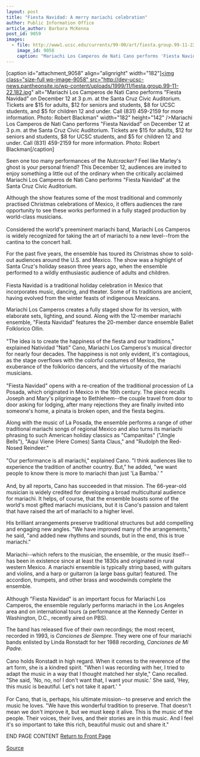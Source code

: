 ```yaml
---
layout: post
title: "Fiesta Navidad: A merry mariachi celebration"
author: Public Information Office
article_author: Barbara McKenna
post_id: 9059
images:
  - file: http://www1.ucsc.edu/currents/99-00/art/fiesta.group.99-11-22.182.jpg
    image_id: 9058
    caption: "Mariachi Los Camperos de Nati Cano performs 'Fiesta Navidad' on December 12 at 3 p.m. at the Santa Cruz Civic Auditorium. Tickets are $15 for adults, $12 for seniors and students, $8 for UCSC students, and $5 for children 12 and under. Call (831) 459-2159 for more information. Photo: Robert Blackman"
---
```


[caption id="attachment_9058" align="alignright" width="182"]<a href="http://dev-ucsc-news.pantheonsite.io/wp-content/uploads/1999/11/fiesta.group.99-11-22.182.jpg"><img class="size-full wp-image-9058" src="http://dev-ucsc-news.pantheonsite.io/wp-content/uploads/1999/11/fiesta.group.99-11-22.182.jpg" alt="Mariachi Los Camperos de Nati Cano performs "Fiesta Navidad" on December 12 at 3 p.m. at the Santa Cruz Civic Auditorium. Tickets are $15 for adults, $12 for seniors and students, $8 for UCSC students, and $5 for children 12 and under. Call (831) 459-2159 for more information. Photo: Robert Blackman" width="182" height="142" /></a>Mariachi Los Camperos de Nati Cano performs "Fiesta Navidad" on December 12 at 3 p.m. at the Santa Cruz Civic Auditorium. Tickets are $15 for adults, $12 for seniors and students, $8 for UCSC students, and $5 for children 12 and under. Call (831) 459-2159 for more information. Photo: Robert Blackman[/caption]
<p>
  Seen one too many performances of the <i>Nutcracker?</i> Feel like Marley's ghost is your personal friend? This December 12, audiences are invited to enjoy something a little out of the ordinary when the critically acclaimed Mariachi Los Camperos de Nati Cano performs "Fiesta Navidad" at the Santa Cruz Civic Auditorium.
</p>Although the show features some of the most traditional and commonly practised Christmas celebrations of Mexico, it offers audiences the rare opportunity to see these works performed in a fully staged production by world-class musicians.<br>
<br>
Considered the world's preeminent mariachi band, Mariachi Los Camperos is widely recognized for taking the art of mariachi to a new level--from the cantina to the concert hall.
<p>
  For the past five years, the ensemble has toured its Christmas show to sold-out audiences around the U.S. and Mexico. The show was a highlight of Santa Cruz's holiday season three years ago, when the ensemble performed to a wildly enthusiastic audience of adults and children.<br>
  <br>
  Fiesta Navidad is a traditional holiday celebration in Mexico that incorporates music, dancing, and theater. Some of its traditions are ancient, having evolved from the winter feasts of indigenous Mexicans.
</p>
<p>
  Mariachi Los Camperos creates a fully staged show for its version, with elaborate sets, lighting, and sound. Along with the 12-member mariachi ensemble, "Fiesta Navidad" features the 20-member dance ensemble Ballet Folklorico Ollin.<br>
  <br>
  "The idea is to create the happiness of the fiesta and our traditions," explained Natividad "Nati" Cano, Mariachi Los Camperos's musical director for nearly four decades. The happiness is not only evident, it's contagious, as the stage overflows with the colorful costumes of Mexico, the exuberance of the folklorico dancers, and the virtuosity of the mariachi musicians.<br>
  <br>
  "Fiesta Navidad" opens with a re-creation of the traditional procession of La Posada, which originated in Mexico in the 16th century. The piece recalls Joseph and Mary's pilgrimage to Bethlehem--the couple travel from door to door asking for lodging, after many rejections they are finally invited into someone's home, a pinata is broken open, and the fiesta begins.
</p>
<p>
  Along with the music of La Posada, the ensemble performs a range of other traditional mariachi songs of regional Mexico and also turns its mariachi phrasing to such American holiday classics as "Campanitas" ("Jingle Bells"), "Aqui Viene (Here Comes) Santa Claus," and "Rudolph the Red-Nosed Reindeer."<br>
  <br>
  "Our performance is all mariachi," explained Cano. "I think audiences like to experience the tradition of another country. But," he added, "we want people to know there is more to mariachi than just 'La Bamba.' "<br>
  <br>
  And, by all reports, Cano has succeeded in that mission. The 66-year-old musician is widely credited for developing a broad multicultural audience for mariachi. It helps, of course, that the ensemble boasts some of the world's most gifted mariachi musicians, but it is Cano's passion and talent that have raised the art of mariachi to a higher level.
</p>
<p>
  His brilliant arrangements preserve traditional structures but add compelling and engaging new angles. "We have improved many of the arrangements," he said, "and added new rhythms and sounds, but in the end, this is true mariachi."<br>
  <br>
  Mariachi--which refers to the musician, the ensemble, or the music itself--has been in existence since at least the 1830s and originated in rural western Mexico. A mariachi ensemble is typically string based, with guitars and violins, and a harp or guitarron (a large bass guitar) featured. The accordion, trumpets, and other brass and woodwinds complete the ensemble.<br>
  <br>
  Although "Fiesta Navidad" is an important focus for Mariachi Los Camperos, the ensemble regularly performs mariachi in the Los Angeles area and on international tours (a performance at the Kennedy Center in Washington, D.C., recently aired on PBS).
</p>
<p>
  The band has released five of their own recordings; the most recent, recorded in 1993, is <i>Canciones de Siempre.</i> They were one of four mariachi bands enlisted by Linda Ronstadt for her 1988 recording, <i>Canciones de Mi Padre.</i><br>
  <br>
  Cano holds Ronstadt in high regard. When it comes to the reverence of the art form, she is a kindred spirit. "When I was recording with her, I tried to adapt the music in a way that I thought matched her style," Cano recalled. "She said, 'No, no, no! I don't want that, I want your music.' She said, 'Hey, this music is beautiful. Let's not take it apart.' "<br>
  <br>
  For Cano, that is, perhaps, his ultimate mission--to preserve and enrich the music he loves. "We have this wonderful tradition to preserve. That doesn't mean we don't improve it, but we must keep it alive. This is the music of the people. Their voices, their lives, and their stories are in this music. And I feel it's so important to take this rich, beautiful music out and share it."
</p>
<p>
  END PAGE CONTENT <a href="../../index.html">Return to Front Page</a> <img align="bottom" alt=" " border="0" height="1" src="../../images/trans.gif" width="385">
</p>
<p><a href="http://www1.ucsc.edu/currents/99-00/11-22/fiesta.html" title="Permalink to fiesta">Source</a></p>
